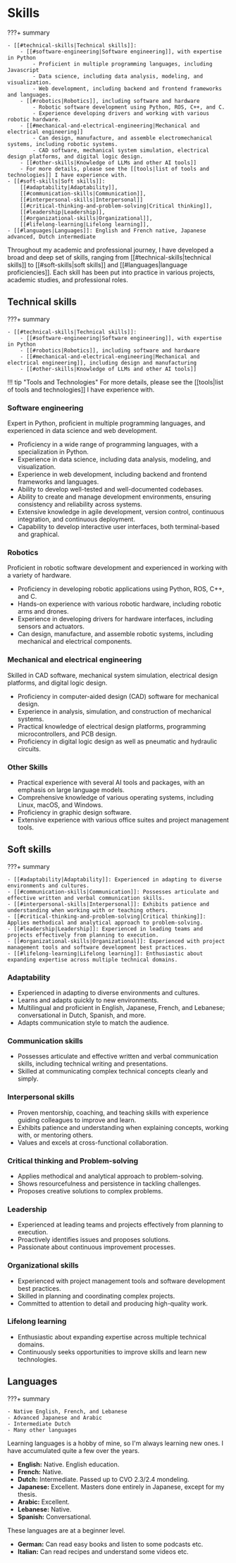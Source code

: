 # Skills

???+ summary

    - [[#technical-skills|Technical skills]]:
        - [[#software-engineering|Software engineering]], with expertise in Python
            - Proficient in multiple programming languages, including Javascript
            - Data science, including data analysis, modeling, and visualization.
            - Web development, including backend and frontend frameworks and languages.
        - [[#robotics|Robotics]], including software and hardware
            - Robotic software development using Python, ROS, C++, and C. 
            - Experience developing drivers and working with various robotic hardware.
        - [[#mechanical-and-electrical-engineering|Mechanical and electrical engineering]]
            - Can design, manufacture, and assemble electromechanical systems, including robotic systems.
            - CAD software, mechanical system simulation, electrical design platforms, and digital logic design.
        - [[#other-skills|Knowledge of LLMs and other AI tools]]
        - For more details, please see the [[tools|list of tools and technologies]] I have experience with.
    - [[#soft-skills|Soft skills]]:
        [[#adaptability|Adaptability]],
        [[#communication-skills|Communication]],
        [[#interpersonal-skills|Interpersonal]]
        [[#critical-thinking-and-problem-solving|Critical thinking]],
        [[#leadership|Leadership]],
        [[#organizational-skills|Organizational]],
        [[#lifelong-learning|Lifelong learning]],
    - [[#languages|Languages]]: English and French native, Japanese advanced, Dutch intermediate

Throughout my academic and professional journey, I have developed a broad and deep set of skills,
ranging from [[#technical-skills|technical skills]] to [[#soft-skills|soft skills]] and [[#languages|language proficiencies]].
Each skill has been put into practice in various projects, academic studies, and professional roles.

## Technical skills

???+ summary

    - [[#technical-skills|Technical skills]]:
        - [[#software-engineering|Software engineering]], with expertise in Python
        - [[#robotics|Robotics]], including software and hardware
        - [[#mechanical-and-electrical-engineering|Mechanical and electrical engineering]], including design and manufacturing
        - [[#other-skills|Knowledge of LLMs and other AI tools]]

!!! tip "Tools and Technologies"
    For more details, please see the [[tools|list of tools and technologies]] I have experience with.

### Software engineering

Expert in Python, proficient in multiple programming languages, and experienced in data science and web development.

- Proficiency in a wide range of programming languages, with a specialization in Python.
- Experience in data science, including data analysis, modeling, and visualization.
- Experience in web development, including backend and frontend frameworks and languages.
- Ability to develop well-tested and well-documented codebases.
- Ability to create and manage development environments, ensuring consistency and reliability across systems.
- Extensive knowledge in agile development, version control, continuous integration, and continuous deployment.
- Capability to develop interactive user interfaces, both terminal-based and graphical.

### Robotics

Proficient in robotic software development and experienced in working with a variety of hardware.

- Proficiency in developing robotic applications using Python, ROS, C++, and C.
- Hands-on experience with various robotic hardware, including robotic arms and drones.
- Experience in developing drivers for hardware interfaces, including sensors and actuators.
- Can design, manufacture, and assemble robotic systems, including mechanical and electrical components.

### Mechanical and electrical engineering

Skilled in CAD software, mechanical system simulation, electrical design platforms, and digital logic design.

- Proficiency in computer-aided design (CAD) software for mechanical design.
- Experience in analysis, simulation, and construction of mechanical systems.
- Practical knowledge of electrical design platforms, programming microcontrollers, and PCB design.
- Proficiency in digital logic design as well as pneumatic and hydraulic circuits.

### Other Skills

- Practical experience with several AI tools and packages, with an emphasis on large language models.
- Comprehensive knowledge of various operating systems, including Linux, macOS, and Windows.
- Proficiency in graphic design software.
- Extensive experience with various office suites and project management tools.

## Soft skills

???+ summary

    - [[#adaptability|Adaptability]]: Experienced in adapting to diverse environments and cultures.
    - [[#communication-skills|Communication]]: Possesses articulate and effective written and verbal communication skills.
    - [[#interpersonal-skills|Interpersonal]]: Exhibits patience and understanding when working with or teaching others.
    - [[#critical-thinking-and-problem-solving|Critical thinking]]: Applies methodical and analytical approach to problem-solving.
    - [[#leadership|Leadership]]: Experienced in leading teams and projects effectively from planning to execution.
    - [[#organizational-skills|Organizational]]: Experienced with project management tools and software development best practices.
    - [[#lifelong-learning|Lifelong learning]]: Enthusiastic about expanding expertise across multiple technical domains.

### Adaptability

- Experienced in adapting to diverse environments and cultures.
- Learns and adapts quickly to new environments.
- Multilingual and proficient in English, Japanese, French, and Lebanese; conversational in Dutch, Spanish, and more.
- Adapts communication style to match the audience.

### Communication skills

- Possesses articulate and effective written and verbal communication skills, including technical writing and presentations.
- Skilled at communicating complex technical concepts clearly and simply.

### Interpersonal skills

- Proven mentorship, coaching, and teaching skills with experience guiding colleagues to improve and learn.
- Exhibits patience and understanding when explaining concepts, working with, or mentoring others.
- Values and excels at cross-functional collaboration.

### Critical thinking and Problem-solving

- Applies methodical and analytical approach to problem-solving.
- Shows resourcefulness and persistence in tackling challenges.
- Proposes creative solutions to complex problems.

### Leadership

- Experienced at leading teams and projects effectively from planning to execution.
- Proactively identifies issues and proposes solutions.
- Passionate about continuous improvement processes.

### Organizational skills

- Experienced with project management tools and software development best practices.
- Skilled in planning and coordinating complex projects.
- Committed to attention to detail and producing high-quality work.

### Lifelong learning

- Enthusiastic about expanding expertise across multiple technical domains.
- Continuously seeks opportunities to improve skills and learn new technologies.

## Languages

???+ summary

    - Native English, French, and Lebanese
    - Advanced Japanese and Arabic
    - Intermediate Dutch
    - Many other languages

Learning languages is a hobby of mine,
so I'm always learning new ones.
I have accumulated quite a few over the years.

- **English:** Native. English education.
- **French:** Native.
- **Dutch:** Intermediate. Passed up to CVO 2.3/2.4 mondeling.
- **Japanese:** Excellent. Masters done entirely in Japanese, except for my thesis.
- **Arabic:** Excellent.
- **Lebanese:** Native.
- **Spanish:** Conversational.

These languages are at a beginner level.

- **German:** Can read easy books and listen to some podcasts etc.
- **Italian:** Can read recipes and understand some videos etc.
